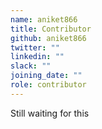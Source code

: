 ```yaml
---
name: aniket866
title: Contributor
github: aniket866
twitter: ""
linkedin: ""
slack: ""
joining_date: ""
role: contributor
---
```


Still waiting for this
